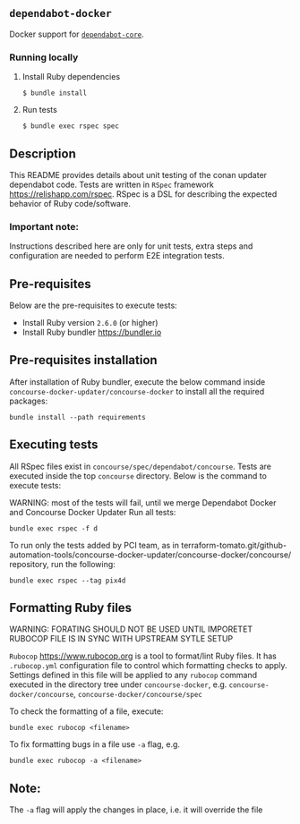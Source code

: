 ## `dependabot-docker`

Docker support for [`dependabot-core`][core-repo].

### Running locally

1. Install Ruby dependencies
   ```
   $ bundle install
   ```

2. Run tests
   ```
   $ bundle exec rspec spec
   ```

[core-repo]: https://github.com/dependabot/dependabot-core

## Description
This README provides details about unit testing of the conan updater dependabot code. Tests are written in `RSpec` framework https://relishapp.com/rspec. RSpec is a DSL for describing the expected behavior of Ruby code/software.

### Important note:

Instructions described here are only for unit tests, extra steps and configuration are needed to perform E2E integration tests.

## Pre-requisites

Below are the pre-requisites to execute tests:
* Install Ruby version `2.6.0` (or higher)
* Install Ruby bundler https://bundler.io

## Pre-requisites installation

After installation of Ruby bundler, execute the below command inside `concourse-docker-updater/concourse-docker` to install all the required packages:

```
bundle install --path requirements
```

## Executing tests

All RSpec files exist in `concourse/spec/dependabot/concourse`. Tests are executed inside the top `concourse` directory. Below is the command to execute tests:

WARNING: most of the tests will fail, until we merge Dependabot Docker and Concourse Docker Updater
Run all tests:
```shell
bundle exec rspec -f d
```
To run only the tests added by PCI team, as in terraform-tomato.git/github-automation-tools/concourse-docker-updater/concourse-docker/concourse/ repository, run the following:
```shell 
bundle exec rspec --tag pix4d
```

## Formatting Ruby files

WARNING: FORATING SHOULD NOT BE USED UNTIL IMPORETET RUBOCOP FILE IS IN SYNC WITH UPSTREAM SYTLE SETUP

`Rubocop` https://www.rubocop.org is a tool to format/lint Ruby files. It has `.rubocop.yml` configuration file to control which formatting checks to apply. Settings defined in this file will be applied to any `rubocop` command executed in the directory tree under `concourse-docker`, e.g. `concourse-docker/concourse`, `concourse-docker/concourse/spec`

To check the formatting of a file, execute:

```shell
bundle exec rubocop <filename>
```

To fix formatting bugs in a file use `-a` flag, e.g.

```shell
bundle exec rubocop -a <filename>
```

## Note:
The `-a` flag will apply the changes in place, i.e. it will override the file
